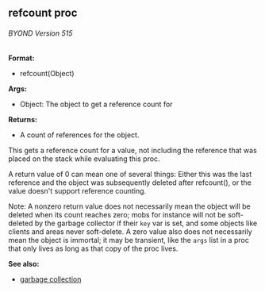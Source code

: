 ## refcount proc 
###### BYOND Version 515

**Format:**
+   refcount(Object)
<!-- -->
**Args:**
+   Object: The object to get a reference count for
<!-- -->
**Returns:**
+   A count of references for the object.


This gets a reference count for a value, not including the
reference that was placed on the stack while evaluating this proc.


A return value of 0 can mean one of several things: Either this
was the last reference and the object was subsequently deleted after
refcount(), or the value doesn\'t support reference counting.


Note: A nonzero return value does not necessarily mean the
object will be deleted when its count reaches zero; mobs for instance
will not be soft-deleted by the garbage collector if their `key` var is
set, and some objects like clients and areas never soft-delete. A zero
value also does not necessarily mean the object is immortal; it may be
transient, like the `args` list in a proc that only lives as long as
that copy of the proc lives.

**See also:**
+   [garbage collection](/ref/DM/garbage.md) <!-- -->